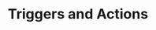 ---
title: Triggers and Actions
redirect_to: https://ucfopen.github.io/Obojobo-Docs/releases/v3.3.2/developers/triggers_and_actions
---